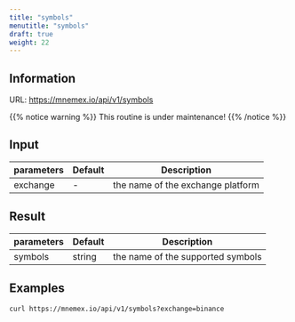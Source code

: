 ```yaml
---
title: "symbols"
menutitle: "symbols"
draft: true
weight: 22
---
```


## Information

URL: https://mnemex.io/api/v1/symbols

{{% notice warning %}}
This routine is under maintenance!
{{% /notice %}}

## Input

| parameters | Default | Description |
| ---------- | ------- | ----------- |
| exchange   | -       | the name of the exchange platform |

## Result

| parameters | Default | Description |
| ---------- | ------- | ----------- |
| symbols    | string  | the name of the supported symbols |

## Examples

```
curl https://mnemex.io/api/v1/symbols?exchange=binance
```
